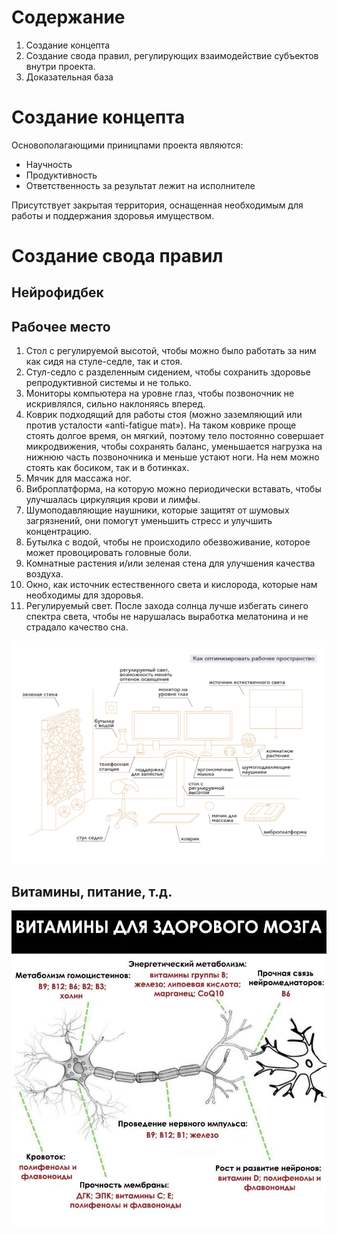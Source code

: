 # Содержание

1. Создание концепта
2. Создание свода правил, регулирующих взаимодействие субъектов внутри проекта.
3. Доказательная база

# Создание концепта

Основополагающими приницпами проекта являются:

* Научность
* Продуктивность
* Ответственность за результат лежит на исполнителе

Присутствует закрытая территория, оснащенная необходимым для работы и поддержания здоровья имуществом.

# Создание свода правил

## Нейрофидбек

## Рабочее место

1. Стол с регулируемой высотой, чтобы можно было работать за ним как сидя на стуле-седле, так и стоя.
2. Стул-седло с разделенным сидением, чтобы сохранить здоровье репродуктивной системы и не только.
3. Мониторы компьютера на уровне глаз, чтобы позвоночник не искривлялся, сильно наклоняясь вперед.
4. Коврик подходящий для работы стоя (можно заземляющий или против усталости «anti-fatigue mat»). На таком коврике проще стоять долгое время, он мягкий, поэтому тело постоянно совершает микродвижения, чтобы сохранять баланс, уменьшается нагрузка на нижнюю часть позвоночника и меньше устают ноги. На нем можно стоять как босиком, так и в ботинках.
5. Мячик для массажа ног.
6. Виброплатформа, на которую можно периодически вставать, чтобы улучшалась циркуляция крови и лимфы.
7. Шумоподавляющие наушники, которые защитят от шумовых загрязнений, они помогут уменьшить стресс и улучшить концентрацию.
8. Бутылка с водой, чтобы не происходило обезвоживание, которое может провоцировать головные боли.
9. Комнатные растения и/или зеленая стена для улучшения качества воздуха.
10. Окно, как источник естественного света и кислорода, которые нам необходимы для здоровья.
11. Регулируемый свет. После захода солнца лучше избегать синего спектра света, чтобы не нарушалась выработка мелатонина и не страдало качество сна.

![wplace.jpg](wplace.jpg)

## Витамины, питание, т.д.

![037d4f75-a0aa-4a0d-b0a4-78b50c7b9963.jpg](037d4f75-a0aa-4a0d-b0a4-78b50c7b9963.jpg)